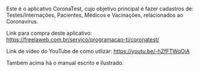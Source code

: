 Este é o aplicativo CoronaTest, cujo objetivo principal é fazer cadastros de: Testes/Internações, Pacientes, Médicos e Vacinações, relacionados ao Coronavírus.

Link para compra deste aplicativo: https://freelaweb.com.br/servico/programacao-ti/coronatest/ 

Link de vídeo do YouTube de como utlizar: https://youtu.be/-hZfFTWqOiA

Também acima há o manual escrito e ilustrado.
